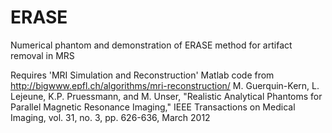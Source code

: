 # ERASE
Numerical phantom and demonstration of ERASE method for artifact removal in MRS

Requires 'MRI Simulation and Reconstruction' Matlab code from 
http://bigwww.epfl.ch/algorithms/mri-reconstruction/
M. Guerquin-Kern, L. Lejeune, K.P. Pruessmann, and M. Unser, "Realistic Analytical Phantoms for Parallel Magnetic Resonance Imaging," IEEE Transactions on Medical Imaging, vol. 31, no. 3, pp. 626-636, March 2012

